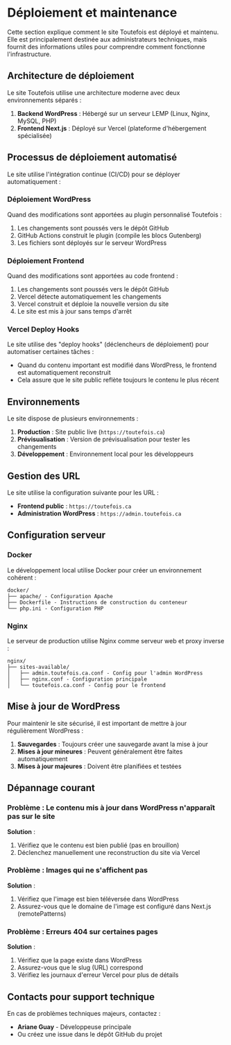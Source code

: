 # Déploiement et maintenance

Cette section explique comment le site Toutefois est déployé et maintenu. Elle est principalement destinée aux administrateurs techniques, mais fournit des informations utiles pour comprendre comment fonctionne l'infrastructure.

## Architecture de déploiement

Le site Toutefois utilise une architecture moderne avec deux environnements séparés :

1. **Backend WordPress** : Hébergé sur un serveur LEMP (Linux, Nginx, MySQL, PHP)
2. **Frontend Next.js** : Déployé sur Vercel (plateforme d'hébergement spécialisée)

## Processus de déploiement automatisé

Le site utilise l'intégration continue (CI/CD) pour se déployer automatiquement :

### Déploiement WordPress

Quand des modifications sont apportées au plugin personnalisé Toutefois :

1. Les changements sont poussés vers le dépôt GitHub
2. GitHub Actions construit le plugin (compile les blocs Gutenberg)
3. Les fichiers sont déployés sur le serveur WordPress

### Déploiement Frontend

Quand des modifications sont apportées au code frontend :

1. Les changements sont poussés vers le dépôt GitHub
2. Vercel détecte automatiquement les changements
3. Vercel construit et déploie la nouvelle version du site
4. Le site est mis à jour sans temps d'arrêt

### Vercel Deploy Hooks

Le site utilise des "deploy hooks" (déclencheurs de déploiement) pour automatiser certaines tâches :

- Quand du contenu important est modifié dans WordPress, le frontend est automatiquement reconstruit
- Cela assure que le site public reflète toujours le contenu le plus récent

## Environnements

Le site dispose de plusieurs environnements :

1. **Production** : Site public live (`https://toutefois.ca`)
2. **Prévisualisation** : Version de prévisualisation pour tester les changements
3. **Développement** : Environnement local pour les développeurs

## Gestion des URL

Le site utilise la configuration suivante pour les URL :

- **Frontend public** : `https://toutefois.ca`
- **Administration WordPress** : `https://admin.toutefois.ca`

## Configuration serveur

### Docker

Le développement local utilise Docker pour créer un environnement cohérent :

```
docker/
├── apache/ - Configuration Apache
├── Dockerfile - Instructions de construction du conteneur
└── php.ini - Configuration PHP
```

### Nginx

Le serveur de production utilise Nginx comme serveur web et proxy inverse :

```
nginx/
├── sites-available/
│   ├── admin.toutefois.ca.conf - Config pour l'admin WordPress
│   ├── nginx.conf - Configuration principale
│   └── toutefois.ca.conf - Config pour le frontend
```

## Mise à jour de WordPress

Pour maintenir le site sécurisé, il est important de mettre à jour régulièrement WordPress :

1. **Sauvegardes** : Toujours créer une sauvegarde avant la mise à jour
2. **Mises à jour mineures** : Peuvent généralement être faites automatiquement
3. **Mises à jour majeures** : Doivent être planifiées et testées

## Dépannage courant

### Problème : Le contenu mis à jour dans WordPress n'apparaît pas sur le site

**Solution** :

1. Vérifiez que le contenu est bien publié (pas en brouillon)
2. Déclenchez manuellement une reconstruction du site via Vercel

### Problème : Images qui ne s'affichent pas

**Solution** :

1. Vérifiez que l'image est bien téléversée dans WordPress
2. Assurez-vous que le domaine de l'image est configuré dans Next.js (remotePatterns)

### Problème : Erreurs 404 sur certaines pages

**Solution** :

1. Vérifiez que la page existe dans WordPress
2. Assurez-vous que le slug (URL) correspond
3. Vérifiez les journaux d'erreur Vercel pour plus de détails

## Contacts pour support technique

En cas de problèmes techniques majeurs, contactez :

- **Ariane Guay** - Développeuse principale
- Ou créez une issue dans le dépôt GitHub du projet
